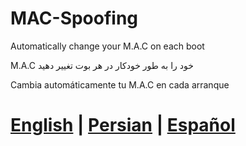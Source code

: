 # MAC-Spoofing

Automatically change your M.A.C on each boot

M.A.C خود را به طور خودکار در هر بوت تغییر دهید

Cambia automáticamente tu M.A.C en cada arranque

# [English](https://github.com/SobrioRiot/MAC-Spoofing/blob/main/English.md) | [Persian](https://github.com/SobrioRiot/MAC-Spoofing/blob/main/Persian.md) | [Español](https://github.com/SobrioRiot/MAC-Spoofing/blob/main/Spanish.md)
# 
